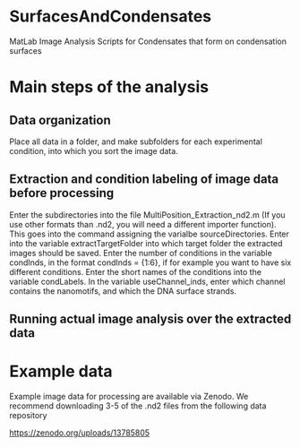 # SurfacesAndCondensates
 MatLab Image Analysis Scripts for Condensates that form on condensation surfaces

# Main steps of the analysis

## Data organization
Place all data in a folder, and make subfolders for each experimental condition, into which you sort the image data.

## Extraction and condition labeling of image data before processing
Enter the subdirectories into the file MultiPosition_Extraction_nd2.m (If you use other formats than .nd2, you will need a different importer function). This goes into the command assigning the varialbe sourceDirectories.
Enter into the variable extractTargetFolder into which target folder the extracted images should be saved.
Enter the number of conditions in the variable condInds, in the format condInds = {1:6}, if for example you want to have six different conditions.
Enter the short names of the conditions into the variable condLabels.
In the variable useChannel_inds, enter which channel contains the nanomotifs, and which the DNA surface strands.

## Running actual image analysis over the extracted data



# Example data
Example image data for processing are available via Zenodo. We recommend downloading 3-5 of the .nd2 files from the following data repository

https://zenodo.org/uploads/13785805
